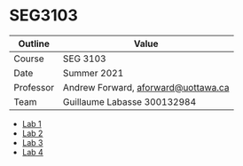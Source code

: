 # SEG3103

| Outline | Value |
| --- | --- |
| Course | SEG 3103 |
| Date | Summer 2021 |
| Professor | Andrew Forward, aforward@uottawa.ca |
| Team | Guillaume Labasse 300132984 |

* [Lab 1](lab01)
* [Lab 2](lab02)
* [Lab 3](lab03)
* [Lab 4](lab04)

